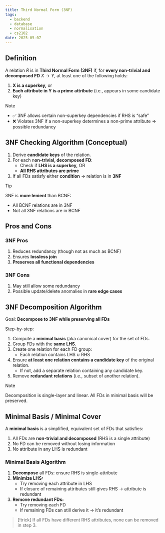 ```yaml
---
title: Third Normal Form (3NF)
tags:
  - backend
  - database
  - normalisation
  - cs2102
date: 2025-05-07
---
```


## Definition

A relation $R$ is in **Third Normal Form (3NF)** if, for **every non-trivial and decomposed FD** $X → Y$, at least one of the following holds:
1.	**X is a superkey,** or
2.	**Each attribute in Y is a prime attribute** (i.e., appears in some candidate key)

>[!note]
>- ✅ 3NF allows certain non-superkey dependencies if RHS is “safe”
>- ❌ Violates 3NF if a non-superkey determines a non-prime attribute ⇒ possible redundancy

## 3NF Checking Algorithm (Conceptual)
1.	Derive **candidate keys** of the relation.
2.	For each n**on-trivial, decomposed FD**:
	- Check if **LHS is a superkey,** OR
	- **All RHS attributes are prime**
3.	If all FDs satisfy either **condition** → relation is in **3NF**

> [!tip]
> 3NF is **more lenient** than BCNF:
>- All BCNF relations are in 3NF
>- Not all 3NF relations are in BCNF


## Pros and Cons

### 3NF Pros
1.	Reduces redundancy (though not as much as BCNF)
2.	Ensures **lossless join**
3.	**Preserves all functional dependencies**

### 3NF Cons
1.	May still allow some redundancy
2.	Possible update/delete anomalies in **rare edge cases**


## 3NF Decomposition Algorithm

Goal: **Decompose to 3NF while preserving all FDs**

Step-by-step:
1.	Compute a **minimal basis** (aka canonical cover) for the set of FDs.
2.	Group FDs with the **same LHS**.
3.	Create one relation for each FD group:
	- Each relation contains LHS ∪ RHS
4.	Ensure **at least one relation contains a candidate key** of the original relation.
	- If not, add a separate relation containing any candidate key.
5.	Remove **redundant relations** (i.e., subset of another relation).

> [!note]
> Decomposition is single-layer and linear. All FDs in minimal basis will be preserved.

## Minimal Basis / Minimal Cover

A **minimal basis** is a simplified, equivalent set of FDs that satisfies:
1.	All FDs are **non-trivial and decomposed** (RHS is a single attribute)
2.	No FD can be removed without losing information
3.	No attribute in any LHS is redundant

### Minimal Basis Algorithm
1.	**Decompose** all FDs: ensure RHS is single-attribute
2.	**Minimize LHS:**
	- Try removing each attribute in LHS
	- If closure of remaining attributes still gives RHS → attribute is redundant
3.	**Remove redundant FDs:**
	- Try removing each FD
	- If remaining FDs can still derive it → it’s redundant

>[!trick]
>If all FDs have different RHS attributes, none can be removed in step 3.
